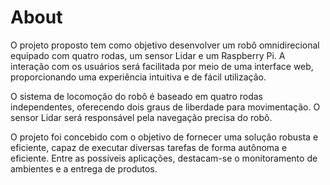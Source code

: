# About

O projeto proposto tem como objetivo desenvolver um robô omnidirecional equipado com quatro rodas, um sensor Lidar e um Raspberry Pi. A interação com os usuários será facilitada por meio de uma interface web, proporcionando uma experiência intuitiva e de fácil utilização.

O sistema de locomoção do robô é baseado em quatro rodas independentes, oferecendo dois graus de liberdade para movimentação. O sensor Lidar será responsável pela navegação precisa do robô.

O projeto foi concebido com o objetivo de fornecer uma solução robusta e eficiente, capaz de executar diversas tarefas de forma autônoma e eficiente. Entre as possíveis aplicações, destacam-se o monitoramento de ambientes e a entrega de produtos.